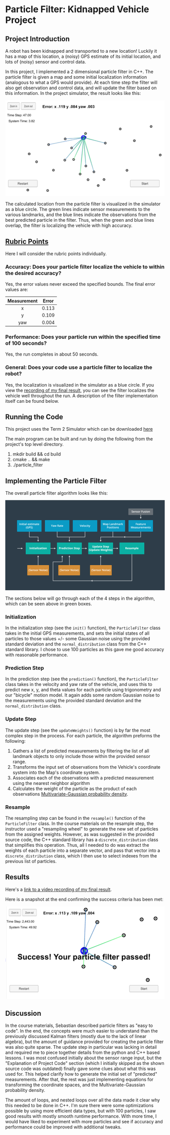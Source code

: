 # Particle Filter: Kidnapped Vehicle Project

[//]: # (Image References)
[image1]: ./doc/intro.png  "intro"
[image2]: ./doc/Filter_algo.png  "algo"
[image3]: ./doc/result.png  "result"

## Project Introduction
A robot has been kidnapped and transported to a new location! Luckily it has a map of this location, a (noisy) GPS estimate of its initial location, and lots of (noisy) sensor and control data. 

In this project, I implemented a 2 dimensional particle filter in C++. The particle filter is given a map and some initial localization information (analogous to what a GPS would provide). At each time step the filter will also get observation and control data, and will update the filter based on this information.  In the project simulator, the result looks like this:

![alt text][image1]

The calculated location from the particle filter is visualized in the simulator as a blue circle.  The green lines indicate sensor measurements to the various landmarks, and the blue lines indicate the observations from the best predicted particle in the filter. Thus, when the green and blue lines overlap, the filter is localizing the vehicle with high accuracy.  

## [Rubric Points](https://review.udacity.com/#!/rubrics/747/view)

Here I will consider the rubric points individually.  

### Accuracy: Does your particle filter localize the vehicle to within the desired accuracy?

Yes, the error values never exceed the specified bounds.  The final error values are:

| Measurement |  Error  |
|:-----------:|:-------:|
|      x      |  0.113  |
|      y      |  0.109  |
|     yaw     |  0.004  |

### Performance: Does your particle run within the specified time of 100 seconds?

Yes, the run completes in about 50 seconds.

### General: Does your code use a particle filter to localize the robot?

Yes, the localization is visualized in the simulator as a blue circle.  If you view the [recording of my final result](./project_recording.mp4), you can see the filter localizes the vehicle well throughout the run.  A description of the filter implementation itself can be found below. 

## Running the Code
This project uses the Term 2 Simulator which can be downloaded [here](https://github.com/udacity/self-driving-car-sim/releases)

The main program can be built and run by doing the following from the project's top level directory.

1. mkdir build && cd build
2. cmake .. && make
3. ./particle_filter

## Implementing the Particle Filter

The overall particle filter algorithm looks like this:

![alt text][image2]

The sections below will go through each of the 4 steps in the algorithm, which can be seen above in green boxes. 

### Initialization 

In the initialization step (see the `init()` function), the `ParticleFilter` class takes in the initial GPS measurements, and sets the initial states of all particles to those values +/- some Gaussian noise using the provided standard deviation and the `normal_distribution` class from the C++ standard library.  I chose to use 100 particles as this gave me good accuracy with reasonable performance.  

### Prediction Step 

In the prediction step (see the `prediction()` function), the `ParticleFilter` class takes in the velocity and yaw rate of the vehicle, and uses this to predict new x, y, and theta values for each particle using trigonometry and our "bicycle" motion model.  It again adds some random Gaussian noise to the measurements using the provided standard deviation and the `normal_distribution` class.

### Update Step 

The update step (see the `updateWeights()` function) is by far the most complex step in the process.  For each particle, the algorithm preforms the following:
1. Gathers a list of predicted measurements by filtering the list of all landmark objects to only include those within the provided sensor range.
2. Transforms the input set of observations from the Vehicle's coordinate system into the Map's coordinate system.  
3. Associates each of the observations with a predicted measurement using the nearest neighbor algorithm
4. Calculates the weight of the particle as the product of each observations [Multivariate-Gaussian probability density](https://en.wikipedia.org/wiki/Multivariate_normal_distribution).

### Resample 

The resampling step can be found in the `resample()` function of the `ParticleFilter` class.  In the course materials on the resample step, the instructor used a "resampling wheel" to generate the new set of particles from the assigned weights.  However, as was suggested in the provided source code, the C++ standard library has a `discrete_distribution` class that simplifies this operation.  Thus, all I needed to do was extract the weights of each particle into a separate vector, and pass that vector into a `discrete_distribution` class, which I then use to select indexes from the previous list of particles.

## Results

Here's a [link to a video recording of my final result](./project_recording.mp4).  

Here is a snapshot at the end confirming the success criteria has been met:

![alt text][image3]

## Discussion

In the course materials, Sebastian described particle filters as "easy to code".  In the end, the concepts were much easier to understand than the previously discussed Kalman filters (mostly due to the lack of linear algebra), but the amount of guidance provided for creating the particle filter was also quite sparse.  The update step in particular was lacking in detail and required me to piece together details from the python and C++ based lessons.  I was most confused initially about the sensor range input, but the "Explanation of Project Code" section (which I initially skipped as the shown source code was outdated) finally gave some clues about what this was used for.  This helped clarify how to generate the initial set of "predicted" measurements. After that, the rest was just implementing equations for transforming the coordinate spaces, and the Multivariate-Gaussian probability density.  

The amount of loops, and nested loops over all the data made it clear why this needed to be done in C++.  I'm sure there were some optimizations possible by using more efficient data types, but with 100 particles, I saw good results with mostly smooth runtime performance. With more time, I would have liked to experiment with more particles and see if accuracy and performance could be improved with additional tweaks.  